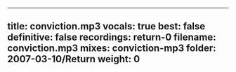
---
title: conviction.mp3
vocals: true
best: false
definitive: false
recordings: return-0
filename: conviction.mp3
mixes: conviction-mp3
folder: 2007-03-10/Return
weight: 0
---
